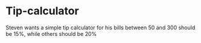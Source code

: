 # Tip-calculator
Steven wants a simple tip calculator for his bills between 50 and 300 should be 15%, while others should be 20% 
